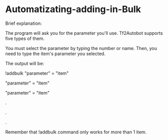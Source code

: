 # Automatizating-adding-in-Bulk

Brief explanation:

The program will ask you for the parameter you'll use. Tf2Autobot supports five types of them.

You must select the parameter by typing the number or name. Then, you need to type the item's parameter you selected.

The output will be:

!addbulk "parameter" = "item"

"parameter" = "item"

"parameter" = "item"

.

.

.


Remember that !addbulk command only works for more than 1  item.
